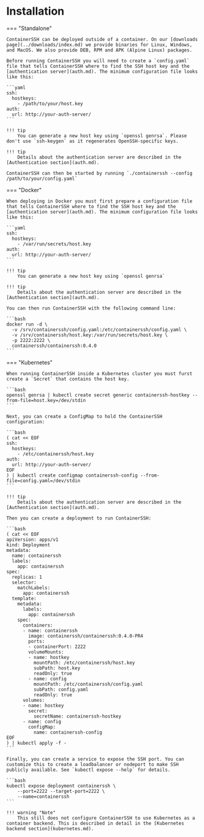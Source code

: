 
<h1>Installation</h1>

=== "Standalone"

    ContainerSSH can be deployed outside of a container. On our [downloads page](../downloads/index.md) we provide binaries for Linux, Windows, and MacOS. We also provide DEB, RPM and APK (Alpine Linux) packages.
    
    Before running ContainerSSH you will need to create a `config.yaml` file that tells ContainerSSH where to find the SSH host key and the [authentication server](auth.md). The minimum configuration file looks like this:
    
    ```yaml
    ssh:
      hostkeys:
        - /path/to/your/host.key
    auth:
      url: http://your-auth-server/
    ```
    
    !!! tip
        You can generate a new host key using `openssl genrsa`. Please don't use `ssh-keygen` as it regenerates OpenSSH-specific keys.
        
    !!! tip
        Details about the authentication server are described in the [Authentication section](auth.md).

    ContainerSSH can then be started by running `./containerssh --config /path/to/your/config.yaml`

=== "Docker"

    When deploying in Docker you must first prepare a configuration file that tells ContainerSSH where to find the SSH host key and the [authentication server](auth.md). The minimum configuration file looks like this:
    
    ```yaml
    ssh:
      hostkeys:
        - /var/run/secrets/host.key
    auth:
      url: http://your-auth-server/
    ```
    
    !!! tip
        You can generate a new host key using `openssl genrsa`

    !!! tip
        Details about the authentication server are described in the [Authentication section](auth.md).

    You can then run ContainerSSH with the following command line:
    
    ```bash
    docker run -d \
      -v /srv/containerssh/config.yaml:/etc/containerssh/config.yaml \
      -v /srv/containerssh/host.key:/var/run/secrets/host.key \
      -p 2222:2222 \
      containerssh/containerssh:0.4.0
    ```

=== "Kubernetes"

    When running ContainerSSH inside a Kubernetes cluster you must furst create a `Secret` that contains the host key.
    
    ```bash
    openssl genrsa | kubectl create secret generic containerssh-hostkey --from-file=host.key=/dev/stdin
    ```
        
    Next, you can create a ConfigMap to hold the ContainerSSH configuration:
    
    ```bash
    ( cat << EOF 
    ssh:
      hostkeys:
        - /etc/containerssh/host.key
    auth:
      url: http://your-auth-server/
    EOF
    ) | kubectl create configmap containerssh-config --from-file=config.yaml=/dev/stdin
    ```
    
    !!! tip
        Details about the authentication server are described in the [Authentication section](auth.md).
    
    Then you can create a deployment to run ContainerSSH:
    
    ```bash
    ( cat << EOF 
    apiVersion: apps/v1
    kind: Deployment
    metadata:
      name: containerssh
      labels:
        app: containerssh
    spec:
      replicas: 1
      selector:
        matchLabels:
          app: containerssh
      template:
        metadata:
          labels:
            app: containerssh
        spec:
          containers:
          - name: containerssh
            image: containerssh/containerssh:0.4.0-PR4
            ports:
            - containerPort: 2222
            volumeMounts:
            - name: hostkey
              mountPath: /etc/containerssh/host.key
              subPath: host.key
              readOnly: true
            - name: config
              mountPath: /etc/containerssh/config.yaml
              subPath: config.yaml
              readOnly: true
          volumes:
          - name: hostkey
            secret:
              secretName: containerssh-hostkey
          - name: config
            configMap:
              name: containerssh-config
    EOF
    ) | kubectl apply -f -
    ```
    
    Finally, you can create a service to expose the SSH port. You can customize this to create a loadbalancer or nodeport to make SSH publicly available. See `kubectl expose --help` for details.  
    
    ```bash
    kubectl expose deployment containerssh \
        --port=2222 --target-port=2222 \
        --name=containerssh
    ```

    !!! warning "Note"
        This still does not configure ContainerSSH to use Kubernetes as a container backend. This is described in detail in the [Kubernetes backend section](kubernetes.md).